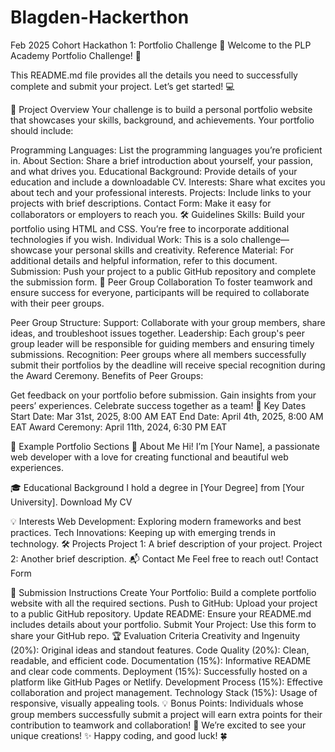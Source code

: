 # Blagden-Hackerthon
Feb 2025 Cohort Hackathon 1: Portfolio Challenge 🚀
Welcome to the PLP Academy Portfolio Challenge! 🎉

This README.md file provides all the details you need to successfully complete and submit your project. Let’s get started! 💻

🌟 Project Overview
Your challenge is to build a personal portfolio website that showcases your skills, background, and achievements. Your portfolio should include:

Programming Languages: List the programming languages you’re proficient in.
About Section: Share a brief introduction about yourself, your passion, and what drives you.
Educational Background: Provide details of your education and include a downloadable CV.
Interests: Share what excites you about tech and your professional interests.
Projects: Include links to your projects with brief descriptions.
Contact Form: Make it easy for collaborators or employers to reach you.
🛠️ Guidelines
Skills: Build your portfolio using HTML and CSS. You’re free to incorporate additional technologies if you wish.
Individual Work: This is a solo challenge—showcase your personal skills and creativity.
Reference Material: For additional details and helpful information, refer to this document.
Submission: Push your project to a public GitHub repository and complete the submission form.
👥 Peer Group Collaboration
To foster teamwork and ensure success for everyone, participants will be required to collaborate with their peer groups.

Peer Group Structure:
Support: Collaborate with your group members, share ideas, and troubleshoot issues together.
Leadership: Each group's peer group leader will be responsible for guiding members and ensuring timely submissions.
Recognition: Peer groups where all members successfully submit their portfolios by the deadline will receive special recognition during the Award Ceremony.
Benefits of Peer Groups:

Get feedback on your portfolio before submission.
Gain insights from your peers’ experiences.
Celebrate success together as a team!
📅 Key Dates
Start Date: Mar 31st, 2025, 8:00 AM EAT End Date: April 4th, 2025, 8:00 AM EAT Award Ceremony: April 11th, 2024, 6:30 PM EAT

💼 Example Portfolio Sections
📝 About Me
Hi! I’m [Your Name], a passionate web developer with a love for creating functional and beautiful web experiences.

🎓 Educational Background
I hold a degree in [Your Degree] from [Your University].
Download My CV

💡 Interests
Web Development: Exploring modern frameworks and best practices.
Tech Innovations: Keeping up with emerging trends in technology.
🛠️ Projects
Project 1: A brief description of your project.
Project 2: Another brief description.
📬 Contact Me
Feel free to reach out! Contact Form

📁 Submission Instructions
Create Your Portfolio: Build a complete portfolio website with all the required sections.
Push to GitHub: Upload your project to a public GitHub repository.
Update README: Ensure your README.md includes details about your portfolio.
Submit Your Project: Use this form to share your GitHub repo.
🏆 Evaluation Criteria
Creativity and Ingenuity (20%): Original ideas and standout features.
Code Quality (20%): Clean, readable, and efficient code.
Documentation (15%): Informative README and clear code comments.
Deployment (15%): Successfully hosted on a platform like GitHub Pages or Netlify.
Development Process (15%): Effective collaboration and project management.
Technology Stack (15%): Usage of responsive, visually appealing tools.
💡 Bonus Points: Individuals whose group members successfully submit a project will earn extra points for their contribution to teamwork and collaboration! 🎯
We’re excited to see your unique creations! ✨
Happy coding, and good luck! 🍀
